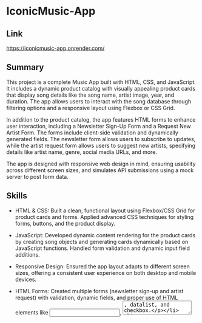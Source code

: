 # IconicMusic-App

## Link
https://iconicmusic-app.onrender.com/

## Summary
This project is a complete Music App built with HTML, CSS, and JavaScript. It includes a dynamic product catalog with visually appealing product cards that display song details like the song name, artist image, year, and duration. The app allows users to interact with the song database through filtering options and a responsive layout using Flexbox or CSS Grid.

In addition to the product catalog, the app features HTML forms to enhance user interaction, including a Newsletter Sign-Up Form and a Request New Artist Form. The forms include client-side validation and dynamically generated fields. The newsletter form allows users to subscribe to updates, while the artist request form allows users to suggest new artists, specifying details like artist name, genre, social media URLs, and more.

The app is designed with responsive web design in mind, ensuring usability across different screen sizes, and simulates API submissions using a mock server to post form data.

## Skills

- HTML & CSS: Built a clean, functional layout using Flexbox/CSS Grid for product cards and forms. Applied advanced CSS techniques for styling forms, buttons, and the product display.

- JavaScript: Developed dynamic content rendering for the product cards by creating song objects and generating cards dynamically based on JavaScript functions. Handled form validation and dynamic input field additions.

- Responsive Design: Ensured the app layout adapts to different screen sizes, offering a consistent user experience on both desktop and mobile devices.

- HTML Forms: Created multiple forms (newsletter sign-up and artist request) with validation, dynamic fields, and proper use of HTML elements like <input>, <textarea>, datalist, and checkbox.

- API Simulation: Integrated mock server for simulating POST requests to handle form submissions, providing a realistic experience of data interaction.

- User Interaction: Enabled features such as filtering songs, dynamically adding artist suggestions, and subscribing to newsletters with immediate feedback.

- Client-Side Form Validation: Ensured proper form input with HTML5 attributes and JavaScript validation, including preventing invalid data from being submitted.
